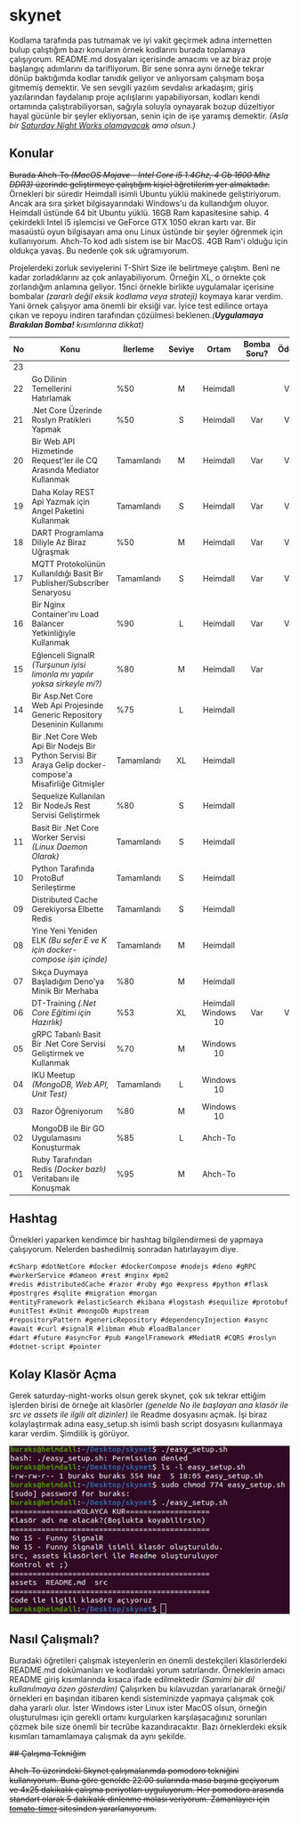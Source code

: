 # skynet

Kodlama tarafında pas tutmamak ve iyi vakit geçirmek adına internetten bulup çalıştığım bazı konuların örnek kodlarını burada toplamaya çalışıyorum. README.md dosyaları içerisinde amacımı ve az biraz proje başlangıç adımlarını da tarifliyorum. Bir sene sonra aynı örneğe tekrar dönüp baktığımda kodlar tanıdık geliyor ve anlıyorsam çalışmam boşa gitmemiş demektir. Ve sen sevgili yazılım sevdalısı arkadaşım; giriş yazılarından faydalanıp proje açılışlarını yapabiliyorsan, kodları kendi ortamında çalıştırabiliyorsan, sağıyla soluyla oynayarak bozup düzeltiyor hayal gücünle bir şeyler ekliyorsan, senin için de işe yaramış demektir. _(Asla bir [Saturday Night Works olamayacak](https://github.com/buraksenyurt/saturday-night-works) ama olsun.)_

## Konular

~~Burada Ahch-To _(MacOS Mojave - Intel Core i5 1.4Ghz, 4 Gb 1600 Mhz DDR3)_ üzerinde geliştirmeye çalıştığım kişiel öğretilerim yer almaktadır.~~ Örnekleri bir süredir Heimdall isimli Ubuntu yüklü makinede geliştiriyorum. Ancak ara sıra şirket bilgisayarındaki Windows'u da kullandığım oluyor. Heimdall üstünde 64 bit Ubuntu yüklü. 16GB Ram kapasitesine sahip. 4 çekirdekli Intel i5 işlemcisi ve GeForce GTX 1050 ekran kartı var. Bir masaüstü oyun bilgisayarı ama onu Linux üstünde bir şeyler öğrenmek için kullanıyorum. Ahch-To kod adlı sistem ise bir MacOS. 4GB Ram'i olduğu için oldukça yavaş. Bu nedenle çok sık uğramıyorum.

Projelerdeki zorluk seviyelerini T-Shirt Size ile belirtmeye çalıştım. Beni ne kadar zorladıklarını az çok anlayabiliyorum. Örneğin XL, o örnekte çok zorlandığım anlamına geliyor. 15nci örnekle birlikte uygulamalar içerisine bombalar _(zararlı değil eksik kodlama veya strateji)_ koymaya karar verdim. Yani örnek çalışıyor ama önemli bir eksiği var. İyice test edilince ortaya çıkan ve repoyu indiren tarafından çözülmesi beklenen._(<b>Uygulamaya Bırakılan Bomba!</b> kısımlarına dikkat)_

| No 	| Konu                                                                                                         	| İlerleme   	| Seviye 	|        Ortam        	| Bomba Soru? 	| Ödev? 	|
|----	|--------------------------------------------------------------------------------------------------------------	|------------	|:------:	|:-------------------:	|:-----------:	|:-----:	|
| 23 	|                                                                                                              	|            	|        	|                     	|             	|       	|
| 22 	| Go Dilinin Temellerini Hatırlamak                                                                            	| %50        	|    M   	|       Heimdall      	|             	|  Var  	|
| 21 	| .Net Core Üzerinde Roslyn Pratikleri Yapmak                                                                  	| %50        	|    S   	|       Heimdall      	|     Var     	|  Var  	|
| 20 	| Bir Web API Hizmetinde Request'ler ile CQ Arasında Mediator Kullanmak                                        	| Tamamlandı 	|    M   	|       Heimdall      	|     Var     	|  Var  	|
| 19 	| Daha Kolay REST Api Yazmak için Angel Paketini Kullanmak                                                     	| Tamamlandı 	|    S   	|       Heimdall      	|     Var     	|  Var  	|
| 18 	| DART Programlama Diliyle Az Biraz Uğraşmak                                                                   	| %50        	|    M   	|       Heimdall      	|     Var     	|  Var  	|
| 17 	| MQTT Protokolünün Kullanıldığı Basit Bir Publisher/Subscriber Senaryosu                                      	| Tamamlandı 	|    S   	|       Heimdall      	|     Var     	|  Var  	|
| 16 	| Bir Nginx Container'ını Load Balancer Yetkinliğiyle Kullanmak                                                	| %90        	|    L   	|       Heimdall      	|     Var     	|  Var  	|
| 15 	| Eğlenceli SignalR _(Turşunun iyisi limonla mı yapılır yoksa sirkeyle mi?)_                                   	| %80        	|    M   	|       Heimdall      	|     Var     	|       	|
| 14 	| Bir Asp.Net Core Web Api Projesinde Generic Repository Deseninin Kullanımı                                   	| %75        	|    L   	|       Heimdall      	|             	|       	|
| 13 	| Bir .Net Core Web Api Bir Nodejs Bir Python  Servisi Bir Araya Gelip docker-compose'a  Misafirliğe Gitmişler 	| Tamamlandı 	|   XL   	|       Heimdall      	|             	|       	|
| 12 	| Sequelize Kullanılan Bir NodeJs  Rest Servisi Geliştirmek                                                    	| %80        	|    S   	|       Heimdall      	|             	|       	|
| 11 	| Basit Bir .Net Core Worker Servisi  _(Linux Daemon Olarak)_                                                  	| Tamamlandı 	|    S   	|       Heimdall      	|             	|       	|
| 10 	| Python Tarafında ProtoBuf Serileştirme                                                                       	| Tamamlandı 	|    S   	|       Heimdall      	|             	|       	|
| 09 	| Distributed Cache Gerekiyorsa Elbette Redis                                                                  	| Tamamlandı 	|    S   	|       Heimdall      	|             	|       	|
| 08 	| Yine Yeni Yeniden ELK _(Bu sefer E ve K için docker-compose işin içinde)_                                    	| Tamamlandı 	|    M   	|       Heimdall      	|             	|       	|
| 07 	| Sıkça Duymaya Başladığım Deno'ya  Minik Bir Merhaba                                                          	| %80        	|    M   	|       Heimdall      	|             	|       	|
| 06 	| DT-Training _(.Net Core Eğitimi için Hazırlık)_                                                              	| %53        	|   XL   	| Heimdall Windows 10 	|     Var     	|  Var  	|
| 05 	| gRPC Tabanlı Basit Bir .Net Core Servisi  Geliştirmek ve Kullanmak                                           	| %70        	|    M   	|      Windows 10     	|             	|       	|
| 04 	| IKU Meetup _(MongoDB, Web API, Unit Test)_                                                                   	| Tamamlandı 	|    L   	|      Windows 10     	|             	|       	|
| 03 	| Razor Öğreniyorum                                                                                            	| %80        	|    M   	|      Windows 10     	|             	|       	|
| 02 	| MongoDB ile Bir GO Uygulamasını Konuşturmak                                                                  	| %85        	|    L   	|       Ahch-To       	|             	|       	|
| 01 	| Ruby Tarafından Redis _(Docker bazlı)_  Veritabanı ile Konuşmak                                              	| %95        	|    M   	|       Ahch-To       	|             	|       	|

## Hashtag

Örnekleri yaparken kendimce bir hashtag bilgilendirmesi de yapmaya çalışıyorum. Nelerden bashedilmiş sonradan hatırlayayım diye.

```text
#cSharp #dotNetCore #docker #dockerCompose #nodejs #deno #gRPC #workerService #dameon #rest #nginx #pm2
#redis #distributedCache #razor #ruby #go #express #python #flask #postrgres #sqlite #migration #morgan
#entityFramework #elasticSearch #kibana #logstash #sequilize #protobuf #unitTest #xUnit #mongoDb #upstream
#repositoryPattern #genericRepository #dependencyInjection #async #await #curl #signalR #libman #hub #loadBalancer
#dart #future #asyncFor #pub #angelFramework #MediatR #CQRS #roslyn #dotnet-script #pointer
```
## Kolay Klasör Açma

Gerek saturday-night-works olsun gerek skynet, çok sık tekrar ettiğim işlerden birisi de örneğe ait klasörler _(genelde No ile başlayan ana klasör ile src ve assets ile ilgili alt dizinler)_ ile Readme dosyasını açmak. İşi biraz kolaylaştırmak adına easy_setup.sh isimli bash script dosyasını kullanmaya karar verdim. Şimdilik iş görüyor.

![bash_screen.png](./bash_screen.png)

## Nasıl Çalışmalı?

Buradaki öğretileri çalışmak isteyenlerin en önemli destekçileri klasörlerdeki README.md dokümanları ve kodlardaki yorum satırlarıdır. Örneklerin amacı README giriş kısımlarında kısaca ifade edilmektedir _(Samimi bir dil kullanılmaya özen gösterdim)_ Çalışırken bu kılavuzdan yararlanarak örneği/örnekleri en başından itibaren kendi sisteminizde yapmaya çalışmak çok daha yararlı olur. İster Windows ister Linux ister MacOS olsun, örneğin oluşturulması için gerekli ortamı kurgularken karşılaşacağınız sorunları çözmek bile size önemli bir tecrübe kazandıracaktır. Bazı örneklerdeki eksik kısımları tamamlamaya çalışmak da aynı şekilde.

~~## Çalışma Tekniğim~~

~~Ahch-To üzerindeki Skynet çalışmalarımda pomodoro tekniğini kullanıyorum. Buna göre genelde 22:00 sularında masa başına geçiyorum ve 4x25 dakikalık çalışma periyotları uyguluyorum. Her pomodoro arasında standart olarak 5 dakikalık dinlenme molası veriyorum. Zamanlayıcı için [tomato-timer](https://tomato-timer.com/) sitesinden yararlanıyorum.~~
